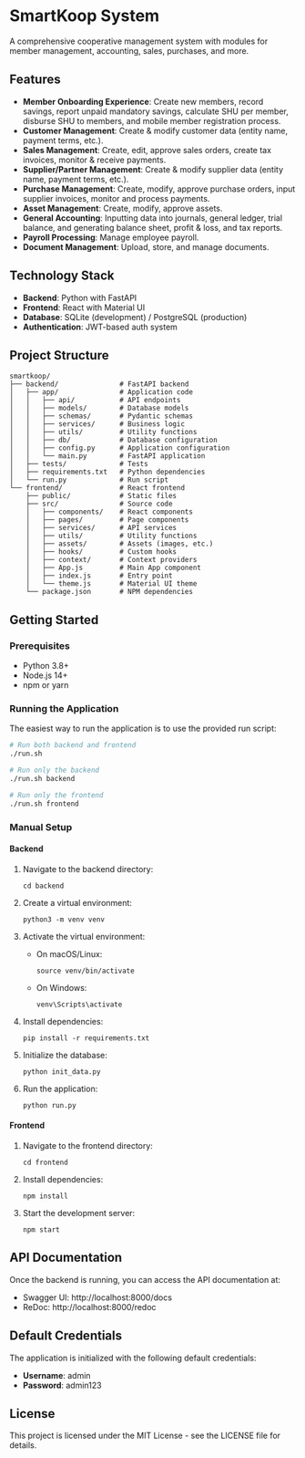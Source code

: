 # SmartKoop System

A comprehensive cooperative management system with modules for member management, accounting, sales, purchases, and more.

## Features

- **Member Onboarding Experience**: Create new members, record savings, report unpaid mandatory savings, calculate SHU per member, disburse SHU to members, and mobile member registration process.
- **Customer Management**: Create & modify customer data (entity name, payment terms, etc.).
- **Sales Management**: Create, edit, approve sales orders, create tax invoices, monitor & receive payments.
- **Supplier/Partner Management**: Create & modify supplier data (entity name, payment terms, etc.).
- **Purchase Management**: Create, modify, approve purchase orders, input supplier invoices, monitor and process payments.
- **Asset Management**: Create, modify, approve assets.
- **General Accounting**: Inputting data into journals, general ledger, trial balance, and generating balance sheet, profit & loss, and tax reports.
- **Payroll Processing**: Manage employee payroll.
- **Document Management**: Upload, store, and manage documents.

## Technology Stack

- **Backend**: Python with FastAPI
- **Frontend**: React with Material UI
- **Database**: SQLite (development) / PostgreSQL (production)
- **Authentication**: JWT-based auth system

## Project Structure

```
smartkoop/
├── backend/               # FastAPI backend
│   ├── app/               # Application code
│   │   ├── api/           # API endpoints
│   │   ├── models/        # Database models
│   │   ├── schemas/       # Pydantic schemas
│   │   ├── services/      # Business logic
│   │   ├── utils/         # Utility functions
│   │   ├── db/            # Database configuration
│   │   ├── config.py      # Application configuration
│   │   └── main.py        # FastAPI application
│   ├── tests/             # Tests
│   ├── requirements.txt   # Python dependencies
│   └── run.py             # Run script
└── frontend/              # React frontend
    ├── public/            # Static files
    ├── src/               # Source code
    │   ├── components/    # React components
    │   ├── pages/         # Page components
    │   ├── services/      # API services
    │   ├── utils/         # Utility functions
    │   ├── assets/        # Assets (images, etc.)
    │   ├── hooks/         # Custom hooks
    │   ├── context/       # Context providers
    │   ├── App.js         # Main App component
    │   ├── index.js       # Entry point
    │   └── theme.js       # Material UI theme
    └── package.json       # NPM dependencies
```

## Getting Started

### Prerequisites

- Python 3.8+
- Node.js 14+
- npm or yarn

### Running the Application

The easiest way to run the application is to use the provided run script:

```bash
# Run both backend and frontend
./run.sh

# Run only the backend
./run.sh backend

# Run only the frontend
./run.sh frontend
```

### Manual Setup

#### Backend

1. Navigate to the backend directory:
   ```
   cd backend
   ```

2. Create a virtual environment:
   ```
   python3 -m venv venv
   ```

3. Activate the virtual environment:
   - On macOS/Linux:
     ```
     source venv/bin/activate
     ```
   - On Windows:
     ```
     venv\Scripts\activate
     ```

4. Install dependencies:
   ```
   pip install -r requirements.txt
   ```

5. Initialize the database:
   ```
   python init_data.py
   ```

6. Run the application:
   ```
   python run.py
   ```

#### Frontend

1. Navigate to the frontend directory:
   ```
   cd frontend
   ```

2. Install dependencies:
   ```
   npm install
   ```

3. Start the development server:
   ```
   npm start
   ```

## API Documentation

Once the backend is running, you can access the API documentation at:
- Swagger UI: http://localhost:8000/docs
- ReDoc: http://localhost:8000/redoc

## Default Credentials

The application is initialized with the following default credentials:

- **Username**: admin
- **Password**: admin123

## License

This project is licensed under the MIT License - see the LICENSE file for details.
